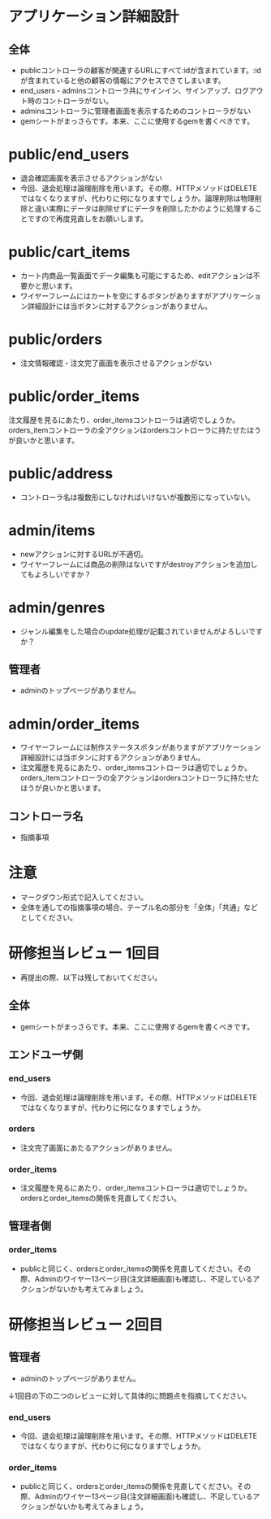 # アプリケーション詳細設計
## 全体
- publicコントローラの顧客が関連するURLにすべて:idが含まれています。:idが含まれていると他の顧客の情報にアクセスできてしまいます。
- end_users・adminsコントローラ共にサインイン、サインアップ、ログアウト時のコントローラがない。
- adminsコントローラに管理者画面を表示するためのコントローラがない
- gemシートがまっさらです。本来、ここに使用するgemを書くべきです。
# public/end_users
- 退会確認画面を表示させるアクションがない
- 今回、退会処理は論理削除を用います。その際、HTTPメソッドはDELETEではなくなりますが、代わりに何になりますでしょうか。論理削除は物理削除と違い実際にデータは削除せずにデータを削除したかのように処理することですので再度見直しをお願いします。

# public/cart_items
- カート内商品一覧画面でデータ編集も可能にするため、editアクションは不要かと思います。
- ワイヤーフレームにはカートを空にするボタンがありますがアプリケーション詳細設計には当ボタンに対するアクションがありません。

# public/orders
- 注文情報確認・注文完了画面を表示させるアクションがない

# public/order_items
注文履歴を見るにあたり、order_itemsコントローラは適切でしょうか。orders_itemコントローラの全アクションはordersコントローラに持たせたほうが良いかと思います。
# public/address
- コントローラ名は複数形にしなければいけないが複数形になっていない。

# admin/items
- newアクションに対するURLが不適切。
- ワイヤーフレームには商品の削除はないですがdestroyアクションを追加してもよろしいですか？

# admin/genres
- ジャンル編集をした場合のupdate処理が記載されていませんがよろしいですか？

## 管理者
- adminのトップページがありません。


# admin/order_items
- ワイヤーフレームには制作ステータスボタンがありますがアプリケーション詳細設計には当ボタンに対するアクションがありません。
- 注文履歴を見るにあたり、order_itemsコントローラは適切でしょうか。orders_itemコントローラの全アクションはordersコントローラに持たせたほうが良いかと思います。
## コントローラ名
- 指摘事項

# 注意
* マークダウン形式で記入してください。
* 全体を通しての指摘事項の場合、テーブル名の部分を「全体」「共通」などとしてください。


# 研修担当レビュー 1回目
- 再提出の際、以下は残しておいてください。

## 全体
- gemシートがまっさらです。本来、ここに使用するgemを書くべきです。

## エンドユーザ側
### end_users
- 今回、退会処理は論理削除を用います。その際、HTTPメソッドはDELETEではなくなりますが、代わりに何になりますでしょうか。

### orders
- 注文完了画面にあたるアクションがありません。

### order_items
- 注文履歴を見るにあたり、order_itemsコントローラは適切でしょうか。ordersとorder_itemsの関係を見直してください。

## 管理者側
### order_items
- publicと同じく、ordersとorder_itemsの関係を見直してください。その際、Adminのワイヤー13ページ目(注文詳細画面)も確認し、不足しているアクションがないかも考えてみましょう。

# 研修担当レビュー 2回目
## 管理者
- adminのトップページがありません。

↓1回目の下の二つのレビューに対して具体的に問題点を指摘してください。
  ### end_users
  - 今回、退会処理は論理削除を用います。その際、HTTPメソッドはDELETEではなくなりますが、代わりに何になりますでしょうか。
  ### order_items
  - publicと同じく、ordersとorder_itemsの関係を見直してください。その際、Adminのワイヤー13ページ目(注文詳細画面)も確認し、不足しているアクションがないかも考えてみましょう。



